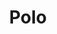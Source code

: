 ---
title: "Polo"
description: "Genero tradicional insular"
etiquetas: ["generos tradicionales"]
---
